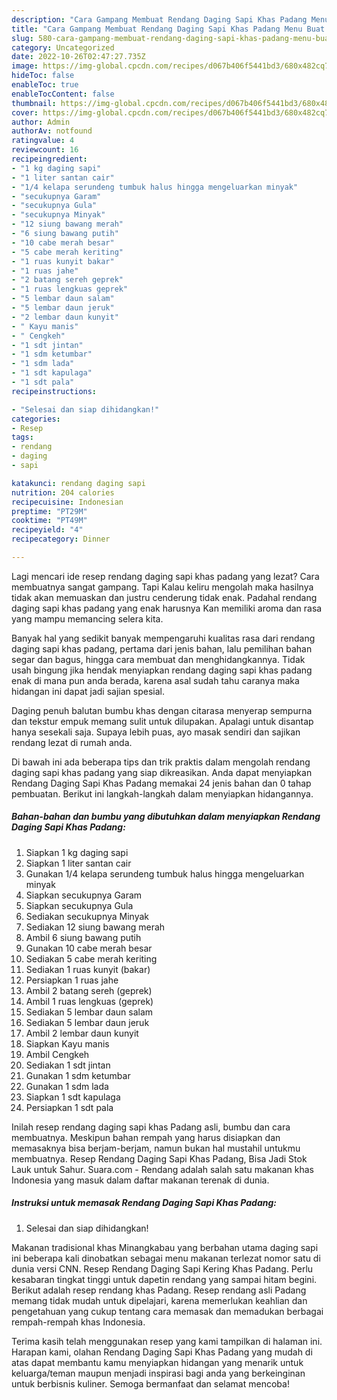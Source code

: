 ```yaml
---
description: "Cara Gampang Membuat Rendang Daging Sapi Khas Padang Menu Buat lebaran"
title: "Cara Gampang Membuat Rendang Daging Sapi Khas Padang Menu Buat lebaran"
slug: 580-cara-gampang-membuat-rendang-daging-sapi-khas-padang-menu-buat-lebaran
category: Uncategorized
date: 2022-10-26T02:47:27.735Z
image: https://img-global.cpcdn.com/recipes/d067b406f5441bd3/680x482cq70/rendang-daging-sapi-khas-padang-foto-resep-utama.jpg
hideToc: false
enableToc: true
enableTocContent: false
thumbnail: https://img-global.cpcdn.com/recipes/d067b406f5441bd3/680x482cq70/rendang-daging-sapi-khas-padang-foto-resep-utama.jpg
cover: https://img-global.cpcdn.com/recipes/d067b406f5441bd3/680x482cq70/rendang-daging-sapi-khas-padang-foto-resep-utama.jpg
author: Admin
authorAv: notfound
ratingvalue: 4
reviewcount: 16
recipeingredient:
- "1 kg daging sapi"
- "1 liter santan cair"
- "1/4 kelapa serundeng tumbuk halus hingga mengeluarkan minyak"
- "secukupnya Garam"
- "secukupnya Gula"
- "secukupnya Minyak"
- "12 siung bawang merah"
- "6 siung bawang putih"
- "10 cabe merah besar"
- "5 cabe merah keriting"
- "1 ruas kunyit bakar"
- "1 ruas jahe"
- "2 batang sereh geprek"
- "1 ruas lengkuas geprek"
- "5 lembar daun salam"
- "5 lembar daun jeruk"
- "2 lembar daun kunyit"
- " Kayu manis"
- " Cengkeh"
- "1 sdt jintan"
- "1 sdm ketumbar"
- "1 sdm lada"
- "1 sdt kapulaga"
- "1 sdt pala"
recipeinstructions:

- "Selesai dan siap dihidangkan!"
categories:
- Resep
tags:
- rendang
- daging
- sapi

katakunci: rendang daging sapi 
nutrition: 204 calories
recipecuisine: Indonesian
preptime: "PT29M"
cooktime: "PT49M"
recipeyield: "4"
recipecategory: Dinner

---
```



Lagi mencari ide resep rendang daging sapi khas padang yang lezat? Cara membuatnya sangat gampang. Tapi Kalau keliru mengolah maka hasilnya tidak akan memuaskan dan justru cenderung tidak enak. Padahal rendang daging sapi khas padang yang enak harusnya Kan memiliki aroma dan rasa yang mampu memancing selera kita.


Banyak hal yang sedikit banyak mempengaruhi kualitas rasa dari rendang daging sapi khas padang, pertama dari jenis bahan, lalu pemilihan bahan segar dan bagus, hingga cara membuat dan menghidangkannya. Tidak usah bingung jika hendak menyiapkan rendang daging sapi khas padang enak di mana pun anda berada, karena asal sudah tahu caranya maka hidangan ini dapat jadi sajian spesial.

Daging penuh balutan bumbu khas dengan citarasa menyerap sempurna dan tekstur empuk memang sulit untuk dilupakan. Apalagi untuk disantap hanya sesekali saja. Supaya lebih puas, ayo masak sendiri dan sajikan rendang lezat di rumah anda.


Di bawah ini ada beberapa tips dan trik praktis dalam mengolah rendang daging sapi khas padang yang siap dikreasikan. Anda dapat menyiapkan Rendang Daging Sapi Khas Padang memakai 24 jenis bahan dan 0 tahap pembuatan. Berikut ini langkah-langkah dalam menyiapkan hidangannya.

<!--inarticleads1-->

##### Bahan-bahan dan bumbu yang dibutuhkan dalam menyiapkan Rendang Daging Sapi Khas Padang:

1. Siapkan 1 kg daging sapi
1. Siapkan 1 liter santan cair
1. Gunakan 1/4 kelapa serundeng tumbuk halus hingga mengeluarkan minyak
1. Siapkan secukupnya Garam
1. Siapkan secukupnya Gula
1. Sediakan secukupnya Minyak
1. Sediakan 12 siung bawang merah
1. Ambil 6 siung bawang putih
1. Gunakan 10 cabe merah besar
1. Sediakan 5 cabe merah keriting
1. Sediakan 1 ruas kunyit (bakar)
1. Persiapkan 1 ruas jahe
1. Ambil 2 batang sereh (geprek)
1. Ambil 1 ruas lengkuas (geprek)
1. Sediakan 5 lembar daun salam
1. Sediakan 5 lembar daun jeruk
1. Ambil 2 lembar daun kunyit
1. Siapkan  Kayu manis
1. Ambil  Cengkeh
1. Sediakan 1 sdt jintan
1. Gunakan 1 sdm ketumbar
1. Gunakan 1 sdm lada
1. Siapkan 1 sdt kapulaga
1. Persiapkan 1 sdt pala


Inilah resep rendang daging sapi khas Padang asli, bumbu dan cara membuatnya. Meskipun bahan rempah yang harus disiapkan dan memasaknya bisa berjam-berjam, namun bukan hal mustahil untukmu membuatnya. Resep Rendang Daging Sapi Khas Padang, Bisa Jadi Stok Lauk untuk Sahur. Suara.com - Rendang adalah salah satu makanan khas Indonesia yang masuk dalam daftar makanan terenak di dunia. 

<!--inarticleads2-->

##### Instruksi untuk memasak Rendang Daging Sapi Khas Padang:


1. Selesai dan siap dihidangkan!

Makanan tradisional khas Minangkabau yang berbahan utama daging sapi ini beberapa kali dinobatkan sebagai menu makanan terlezat nomor satu di dunia versi CNN. Resep Rendang Daging Sapi Kering Khas Padang. Perlu kesabaran tingkat tinggi untuk dapetin rendang yang sampai hitam begini. Berikut adalah resep rendang khas Padang. Resep rendang asli Padang memang tidak mudah untuk dipelajari, karena memerlukan keahlian dan pengetahuan yang cukup tentang cara memasak dan memadukan berbagai rempah-rempah khas Indonesia. 

Terima kasih telah menggunakan resep yang kami tampilkan di halaman ini. Harapan kami, olahan Rendang Daging Sapi Khas Padang yang mudah di atas dapat membantu kamu menyiapkan hidangan yang menarik untuk keluarga/teman maupun menjadi inspirasi bagi anda yang berkeinginan untuk berbisnis kuliner. Semoga bermanfaat dan selamat mencoba!
